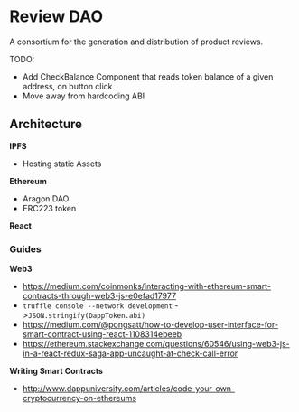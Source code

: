 # Review DAO

A consortium for the generation and distribution of product reviews.

TODO:
- Add CheckBalance Component that reads token balance of a given address, on button click
- Move away from hardcoding ABI


## Architecture

**IPFS**
- Hosting static Assets

**Ethereum**
- Aragon DAO
- ERC223 token

**React**


### Guides
**Web3**
- https://medium.com/coinmonks/interacting-with-ethereum-smart-contracts-through-web3-js-e0efad17977
- `truffle console --network development` ->`JSON.stringify(DappToken.abi)`
- https://medium.com/@pongsatt/how-to-develop-user-interface-for-smart-contract-using-react-1108314ebeeb
- https://ethereum.stackexchange.com/questions/60546/using-web3-js-in-a-react-redux-saga-app-uncaught-at-check-call-error


**Writing Smart Contracts**
- http://www.dappuniversity.com/articles/code-your-own-cryptocurrency-on-ethereums
